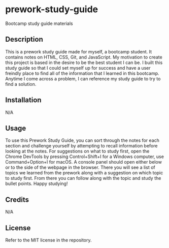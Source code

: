 # prework-study-guide
Bootcamp study guide materials

## Description
This is a prework study guide made for myself, a bootcamp student. It contains notes on HTML, CSS, Git, and JavaScript. My motivation to create this project is based in the desire to be the best student I can be. I built this study guide so that I could set myself up for success and have a user freindly place to find all of the information that I learned in this bootcamp. Anytime I come across a problem, I can reference my study guide to try to find a solution. 

## Installation
N/A

## Usage 
To use this Prework Study Guide, you can sort through the notes for each section and challenge yourself by attempting to recall information before looking at the notes. For suggestions on what to study first, open the Chrome DevTools by pressing Control+Shift+I for a Windows computer, use Command+Option+I for macOS. A console panel should open either below or to the side of the webpage in the browser. There you will see a list of topics we learned from the prework along with a suggestion on which topic to study first. From there you can follow along with the topic and study the bullet points. Happy studying! 

## Credits 
N/A

## License 
Refer to the MIT license in the repository. 

